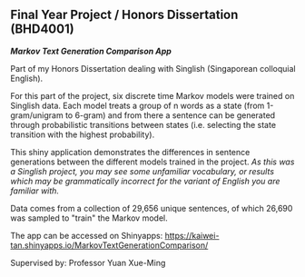 ## Final Year Project / Honors Dissertation (BHD4001)
<b><i>Markov Text Generation Comparison App</i></b>

Part of my Honors Dissertation dealing with Singlish (Singaporean colloquial English).

For this part of the project, six discrete time Markov models were trained on Singlish data. Each model treats a group of n words as a state (from 1-gram/unigram to 6-gram) and from there a sentence can be generated through probabilistic transitions between states (i.e. selecting the state transition with the highest probability). 

This shiny application demonstrates the differences in sentence generations between the different models trained in the project. <i>As this was a Singlish project, you may see some unfamiliar vocabulary, or results which may be grammatically incorrect for the variant of English you are familiar with.</i>

Data comes from a collection of 29,656 unique sentences, of which 26,690 was sampled to "train" the Markov model.

The app can be accessed on Shinyapps: https://kaiwei-tan.shinyapps.io/MarkovTextGenerationComparison/

Supervised by: Professor Yuan Xue-Ming
